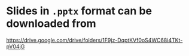 # Slides in ```.pptx``` format can be downloaded from
https://drive.google.com/drive/folders/1F9jz-DqptKVf0oS4WC68i4TKt-pV04jG

